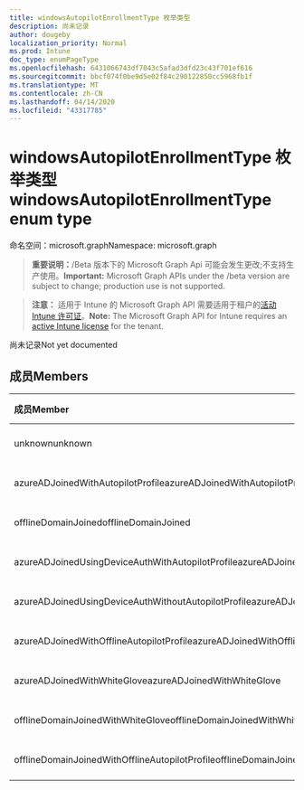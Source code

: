 ```yaml
---
title: windowsAutopilotEnrollmentType 枚举类型
description: 尚未记录
author: dougeby
localization_priority: Normal
ms.prod: Intune
doc_type: enumPageType
ms.openlocfilehash: 6431066743df7043c5afad3dfd23c43f701ef616
ms.sourcegitcommit: bbcf074f0be9d5e02f84c290122850cc5968fb1f
ms.translationtype: MT
ms.contentlocale: zh-CN
ms.lasthandoff: 04/14/2020
ms.locfileid: "43317785"
---
```

# <a name="windowsautopilotenrollmenttype-enum-type"></a><span data-ttu-id="6a96b-103">windowsAutopilotEnrollmentType 枚举类型</span><span class="sxs-lookup"><span data-stu-id="6a96b-103">windowsAutopilotEnrollmentType enum type</span></span>

<span data-ttu-id="6a96b-104">命名空间：microsoft.graph</span><span class="sxs-lookup"><span data-stu-id="6a96b-104">Namespace: microsoft.graph</span></span>

> <span data-ttu-id="6a96b-105">**重要说明：**/Beta 版本下的 Microsoft Graph Api 可能会发生更改;不支持生产使用。</span><span class="sxs-lookup"><span data-stu-id="6a96b-105">**Important:** Microsoft Graph APIs under the /beta version are subject to change; production use is not supported.</span></span>

> <span data-ttu-id="6a96b-106">**注意：** 适用于 Intune 的 Microsoft Graph API 需要适用于租户的[活动 Intune 许可证](https://go.microsoft.com/fwlink/?linkid=839381)。</span><span class="sxs-lookup"><span data-stu-id="6a96b-106">**Note:** The Microsoft Graph API for Intune requires an [active Intune license](https://go.microsoft.com/fwlink/?linkid=839381) for the tenant.</span></span>

<span data-ttu-id="6a96b-107">尚未记录</span><span class="sxs-lookup"><span data-stu-id="6a96b-107">Not yet documented</span></span>

## <a name="members"></a><span data-ttu-id="6a96b-108">成员</span><span class="sxs-lookup"><span data-stu-id="6a96b-108">Members</span></span>
|<span data-ttu-id="6a96b-109">成员</span><span class="sxs-lookup"><span data-stu-id="6a96b-109">Member</span></span>|<span data-ttu-id="6a96b-110">值</span><span class="sxs-lookup"><span data-stu-id="6a96b-110">Value</span></span>|<span data-ttu-id="6a96b-111">说明</span><span class="sxs-lookup"><span data-stu-id="6a96b-111">Description</span></span>|
|:---|:---|:---|
|<span data-ttu-id="6a96b-112">unknown</span><span class="sxs-lookup"><span data-stu-id="6a96b-112">unknown</span></span>|<span data-ttu-id="6a96b-113">0</span><span class="sxs-lookup"><span data-stu-id="6a96b-113">0</span></span>|<span data-ttu-id="6a96b-114">尚未记录</span><span class="sxs-lookup"><span data-stu-id="6a96b-114">Not yet documented</span></span>|
|<span data-ttu-id="6a96b-115">azureADJoinedWithAutopilotProfile</span><span class="sxs-lookup"><span data-stu-id="6a96b-115">azureADJoinedWithAutopilotProfile</span></span>|<span data-ttu-id="6a96b-116">1</span><span class="sxs-lookup"><span data-stu-id="6a96b-116">1</span></span>|<span data-ttu-id="6a96b-117">尚未记录</span><span class="sxs-lookup"><span data-stu-id="6a96b-117">Not yet documented</span></span>|
|<span data-ttu-id="6a96b-118">offlineDomainJoined</span><span class="sxs-lookup"><span data-stu-id="6a96b-118">offlineDomainJoined</span></span>|<span data-ttu-id="6a96b-119">双面</span><span class="sxs-lookup"><span data-stu-id="6a96b-119">2</span></span>|<span data-ttu-id="6a96b-120">尚未记录</span><span class="sxs-lookup"><span data-stu-id="6a96b-120">Not yet documented</span></span>|
|<span data-ttu-id="6a96b-121">azureADJoinedUsingDeviceAuthWithAutopilotProfile</span><span class="sxs-lookup"><span data-stu-id="6a96b-121">azureADJoinedUsingDeviceAuthWithAutopilotProfile</span></span>|<span data-ttu-id="6a96b-122">第三章</span><span class="sxs-lookup"><span data-stu-id="6a96b-122">3</span></span>|<span data-ttu-id="6a96b-123">尚未记录</span><span class="sxs-lookup"><span data-stu-id="6a96b-123">Not yet documented</span></span>|
|<span data-ttu-id="6a96b-124">azureADJoinedUsingDeviceAuthWithoutAutopilotProfile</span><span class="sxs-lookup"><span data-stu-id="6a96b-124">azureADJoinedUsingDeviceAuthWithoutAutopilotProfile</span></span>|<span data-ttu-id="6a96b-125">4 </span><span class="sxs-lookup"><span data-stu-id="6a96b-125">4</span></span>|<span data-ttu-id="6a96b-126">尚未记录</span><span class="sxs-lookup"><span data-stu-id="6a96b-126">Not yet documented</span></span>|
|<span data-ttu-id="6a96b-127">azureADJoinedWithOfflineAutopilotProfile</span><span class="sxs-lookup"><span data-stu-id="6a96b-127">azureADJoinedWithOfflineAutopilotProfile</span></span>|<span data-ttu-id="6a96b-128">5 </span><span class="sxs-lookup"><span data-stu-id="6a96b-128">5</span></span>|<span data-ttu-id="6a96b-129">尚未记录</span><span class="sxs-lookup"><span data-stu-id="6a96b-129">Not yet documented</span></span>|
|<span data-ttu-id="6a96b-130">azureADJoinedWithWhiteGlove</span><span class="sxs-lookup"><span data-stu-id="6a96b-130">azureADJoinedWithWhiteGlove</span></span>|<span data-ttu-id="6a96b-131">6 </span><span class="sxs-lookup"><span data-stu-id="6a96b-131">6</span></span>|<span data-ttu-id="6a96b-132">尚未记录</span><span class="sxs-lookup"><span data-stu-id="6a96b-132">Not yet documented</span></span>|
|<span data-ttu-id="6a96b-133">offlineDomainJoinedWithWhiteGlove</span><span class="sxs-lookup"><span data-stu-id="6a96b-133">offlineDomainJoinedWithWhiteGlove</span></span>|<span data-ttu-id="6a96b-134">7 </span><span class="sxs-lookup"><span data-stu-id="6a96b-134">7</span></span>|<span data-ttu-id="6a96b-135">尚未记录</span><span class="sxs-lookup"><span data-stu-id="6a96b-135">Not yet documented</span></span>|
|<span data-ttu-id="6a96b-136">offlineDomainJoinedWithOfflineAutopilotProfile</span><span class="sxs-lookup"><span data-stu-id="6a96b-136">offlineDomainJoinedWithOfflineAutopilotProfile</span></span>|<span data-ttu-id="6a96b-137">8 </span><span class="sxs-lookup"><span data-stu-id="6a96b-137">8</span></span>|<span data-ttu-id="6a96b-138">尚未记录</span><span class="sxs-lookup"><span data-stu-id="6a96b-138">Not yet documented</span></span>|



